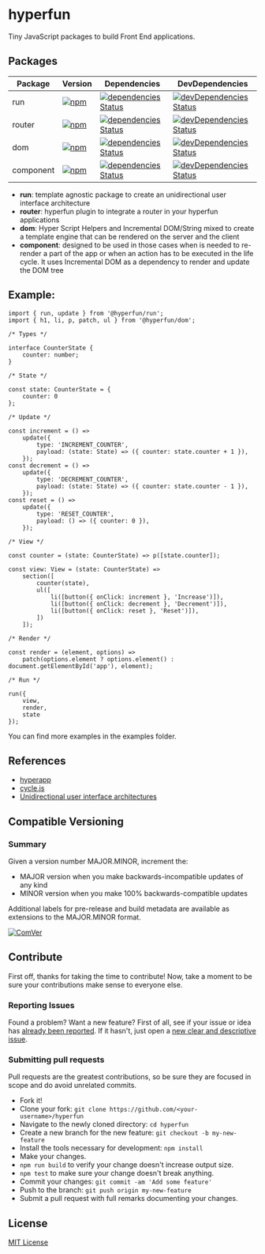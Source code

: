 # hyperfun

Tiny JavaScript packages to build Front End applications.

## Packages

| Package | Version | Dependencies | DevDependencies |
|--------|-------|------------|----------|
| run | [![npm](https://img.shields.io/npm/v/@hyperfun/run.svg)](http://npm.im/@hyperfun/run)  | [![dependencies Status](https://david-dm.org/gc-victor/hyperfun/status.svg?path=dom)](https://david-dm.org/gc-victor/hyperfun?path=dom) | [![devDependencies Status](https://david-dm.org/gc-victor/hyperfun/dev-status.svg?path=dom)](https://david-dm.org/gc-victor/hyperfun?path=dom&type=dev) |
| router | [![npm](https://img.shields.io/npm/v/@hyperfun/router.svg)](http://npm.im/@hyperfun/router) | [![dependencies Status](https://david-dm.org/gc-victor/hyperfun/status.svg?path=dom)](https://david-dm.org/gc-victor/hyperfun?path=dom) | [![devDependencies Status](https://david-dm.org/gc-victor/hyperfun/dev-status.svg?path=dom)](https://david-dm.org/gc-victor/hyperfun?path=dom&type=dev) |
| dom | [![npm](https://img.shields.io/npm/v/@hyperfun/dom.svg)](http://npm.im/@hyperfun/dom) | [![dependencies Status](https://david-dm.org/gc-victor/hyperfun/status.svg?path=dom)](https://david-dm.org/gc-victor/hyperfun?path=dom) | [![devDependencies Status](https://david-dm.org/gc-victor/hyperfun/dev-status.svg?path=dom)](https://david-dm.org/gc-victor/hyperfun?path=dom&type=dev) |
| component | [![npm](https://img.shields.io/npm/v/@hyperfun/component.svg)](http://npm.im/@hyperfun/component) | [![dependencies Status](https://david-dm.org/gc-victor/hyperfun/status.svg?path=dom)](https://david-dm.org/gc-victor/hyperfun?path=dom) | [![devDependencies Status](https://david-dm.org/gc-victor/hyperfun/dev-status.svg?path=dom)](https://david-dm.org/gc-victor/hyperfun?path=dom&type=dev) |

- **run**: template agnostic package to create an unidirectional user interface architecture
- **router**: hyperfun plugin to integrate a router in your hyperfun applications
- **dom**: Hyper Script Helpers and Incremental DOM/String mixed to create a template engine that can be rendered on the server and the client
- **component**: designed to be used in those cases when is needed to re-render a part of the app or when an action has to be executed in the life cycle. It uses Incremental DOM as a dependency to render and update the DOM tree

## Example:

```
import { run, update } from '@hyperfun/run';
import { h1, li, p, patch, ul } from '@hyperfun/dom';

/* Types */

interface CounterState {
    counter: number;
}

/* State */

const state: CounterState = {
    counter: 0
};

/* Update */

const increment = () =>
    update({
        type: 'INCREMENT_COUNTER',
        payload: (state: State) => ({ counter: state.counter + 1 }),
    });
const decrement = () =>
    update({
        type: 'DECREMENT_COUNTER',
        payload: (state: State) => ({ counter: state.counter - 1 }),
    });
const reset = () =>
    update({
        type: 'RESET_COUNTER',
        payload: () => ({ counter: 0 }),
    });

/* View */

const counter = (state: CounterState) => p([state.counter]);

const view: View = (state: CounterState) =>
    section([
        counter(state),
        ul([
            li([button({ onClick: increment }, 'Increase')]),
            li([button({ onClick: decrement }, 'Decrement')]),
            li([button({ onClick: reset }, 'Reset')]),
        ])
    ]);

/* Render */

const render = (element, options) =>
    patch(options.element ? options.element() : document.getElementById('app'), element);

/* Run */

run({
    view,
    render,
    state
});
```

You can find more examples in the examples folder.

## References

- [hyperapp](https://github.com/hyperapp/hyperapp)
- [cycle.js](https://github.com/cyclejs/cyclejs)
- [Unidirectional user interface architectures](https://staltz.com/unidirectional-user-interface-architectures.html)

## Compatible Versioning

### Summary

Given a version number MAJOR.MINOR, increment the:

- MAJOR version when you make backwards-incompatible updates of any kind
- MINOR version when you make 100% backwards-compatible updates

Additional labels for pre-release and build metadata are available as extensions to the MAJOR.MINOR format.

[![ComVer](https://img.shields.io/badge/ComVer-compliant-brightgreen.svg)](https://github.com/staltz/comver)

## Contribute

First off, thanks for taking the time to contribute!
Now, take a moment to be sure your contributions make sense to everyone else.

### Reporting Issues

Found a problem? Want a new feature? First of all, see if your issue or idea has [already been reported](../../issues).
If it hasn't, just open a [new clear and descriptive issue](../../issues/new).

### Submitting pull requests

Pull requests are the greatest contributions, so be sure they are focused in scope and do avoid unrelated commits.

-   Fork it!
-   Clone your fork: `git clone https://github.com/<your-username>/hyperfun`
-   Navigate to the newly cloned directory: `cd hyperfun`
-   Create a new branch for the new feature: `git checkout -b my-new-feature`
-   Install the tools necessary for development: `npm install`
-   Make your changes.
-   `npm run build` to verify your change doesn't increase output size.
-   `npm test` to make sure your change doesn't break anything.
-   Commit your changes: `git commit -am 'Add some feature'`
-   Push to the branch: `git push origin my-new-feature`
-   Submit a pull request with full remarks documenting your changes.

## License

[MIT License](https://github.com/gc-victor/hyperfun/blob/master/LICENSE.md)
